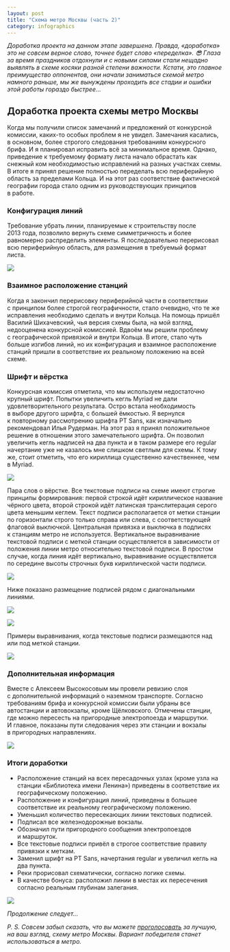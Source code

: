 ```yaml
---
layout: post
title: "Схема метро Москвы (часть 2)"
category: infographics
---
```

*Доработка проекта на данном этапе завершена. Правда, «доработка» это не совсем верное слово, точнее будет слово «переделка». 😎 Глаза за время праздников отдохнули и&#160;с&#160;новыми силами стали нещадно выявлять в&#160;схеме косяки разной степени важности. Кстати, это главное преимущество оппонентов, они начали заниматься схемой метро намного раньше, мы же вынуждены проходить все стадии и&#160;ошибки этой работы гораздо быстрее...*

## Доработка проекта схемы метро Москвы

Когда мы получили список замечаний и&#160;предложений от конкурсной комиссии, каких-то особых проблем я не увидел. Замечания касались, в&#160;основном, более строгого следования требованиям конкурсного брифа. И&#160;я планировал исправить всё за минимальное время. Однако, приведение к&#160;требуемому формату листа начало обрастать как снежный ком необходимостью исправлений на разных участках схемы. В&#160;итоге я принял решение полностью переделать всю периферийную область за пределами Кольца. И&#160;на этот раз соответствие фактической географии города стало одним из руководствующих принципов в&#160;работе.

### Конфигурация линий

Требование убрать линии, планируемые к&#160;строительству после 2013&#160;года, позволило вернуть схеме симметричность и&#160;более равномерно распределить элементы. Я последовательно перерисовал всю периферийную область, для размещения в&#160;требуемый формат листа.

![](https://ic.pics.livejournal.com/quillcraft/13449910/310758/310758_original.png)

### Взаимное расположение станций

Когда я закончил перерисовку периферийной части в&#160;соответствии с&#160;принципом более строгой географичности, стало очевидно, что те же исправления необходимо сделать и&#160;внутри Кольца. На помощь пришёл Василий Шихачевский, чья версия схемы была, на мой взгляд, недооценена конкурсной комиссией. Вдвоём мы решили проблему с&#160;географической привязкой и&#160;внутри Кольца. В&#160;итоге, стало чуть больше изгибов линий, но их конфигурация и&#160;взаимное расположение станций пришли в&#160;соответствие их реальному положению на всей схеме.

### Шрифт и&#160;вёрстка

Конкурсная комиссия отметила, что мы используем недостаточно крупный шрифт. Попытки увеличить кегль Myriad не дали удовлетворительного результата. Остро встала необходимость в&#160;выборе другого шрифта, с&#160;большей ёмкостью. Я вернулся к&#160;повторному рассмотрению шрифта PT Sans, как изначально рекомендовал Илья Рудерман. На этот раз я принял положительное решение в&#160;отношении этого замечательного шрифта. Он позволил увеличить кегль надписей на два пункта и&#160;в&#160;таком размере его regular начертание уже не казалось мне слишком светлым для схемы. К&#160;тому же, стоит отметить, что его кириллица существенно качественнее, чем в&#160;Myriad.

![](https://ic.pics.livejournal.com/quillcraft/13449910/310815/310815_original.png)

Пара слов о&#160;вёрстке. Все текстовые подписи на схеме имеют строгие принципы формирования: первой строкой идёт кириллическое название чёрного цвета, второй строкой идёт латинская транслитерация серого цвета меньшим кеглем. Текст подписи располагается от метки станции по горизонтали строго только справа или слева, с&#160;соответствующей флаговой выключкой. Центральная привязка и&#160;выключка в&#160;подписях к&#160;станциям метро не используется. Вертикальное выравнивание текстовой подписи с&#160;меткой станции осуществляется в&#160;зависимости от положения линии метро относительно текстовой подписи. В&#160;простом случае, когда линия идёт вертикально, выравнивание осуществляется по середине высоты строчных букв кириллической части подписи.

![](https://ic.pics.livejournal.com/quillcraft/13449910/309195/309195_original.png)

Ниже показано размещение подписей рядом с&#160;диагональными линиями.

![](https://ic.pics.livejournal.com/quillcraft/13449910/309479/309479_original.png)

![](https://ic.pics.livejournal.com/quillcraft/13449910/310242/310242_original.png)

Примеры выравнивания, когда текстовые подписи размещаются над или под меткой станции.

![](https://ic.pics.livejournal.com/quillcraft/13449910/309735/309735_original.png)

### Дополнительная информация

Вместе с&#160;Алексеем Высокосовым мы провели ревизию слоя с&#160;дополнительной информаций о&#160;наземном транспорте. Согласно требованиям брифа и&#160;конкурсной комиссии были убраны все автостанции и&#160;автовокзалы, кроме Щёлковского. Отмечены станции, где можно пересесть на пригородные электропоезда и&#160;маршрутки. И&#160;главное, показаны пути следования через эти станции и&#160;вокзалы в&#160;пригородных направлениях.

![](https://ic.pics.livejournal.com/quillcraft/13449910/310430/310430_original.png)

### Итоги доработки

* Расположение станций на всех пересадочных узлах (кроме узла на станции «Библиотека имени Ленина») приведены в&#160;соответствие их географическому положению.
* Расположение и&#160;конфигурация линий, приведены в&#160;большее соответствие их реальному географическому положению.
* Уменьшил количество пересекающих линии текстовых подписей.
* Подписал все железнодорожные вокзалы.
* Обозначил пути пригородного сообщения электропоездов и&#160;маршруток.
* Все текстовые подписи привёл в&#160;строгое соответствие правилу привязки к&#160;меткам.
* Заменил шрифт на PT Sans, начертания regular и&#160;увеличил кегль на два пункта.
* Реки прорисовал схематически, согласно логике схемы.
* В&#160;качестве бонуса: расположил линии в&#160;местах их пересечения согласно реальным глубинам залегания.

![](https://ic.pics.livejournal.com/quillcraft/13449910/311253/311253_original.png)

*Продолжение следует...*

*P. S. Совсем забыл сказать, что вы можете [проголосовать](https://dt.mos.ru/metro/) за лучшую, на ваш взгляд, схему метро Москвы. Вариант победителя станет использоваться в&#160;метро.*
